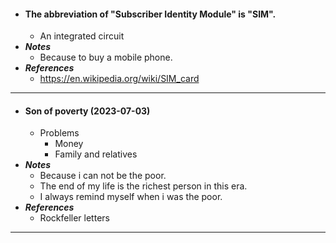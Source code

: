- #### The abbreviation of "Subscriber Identity Module" is "SIM".
    - An integrated circuit
- ***Notes***
    - Because to buy a mobile phone.
- ***References***
    - https://en.wikipedia.org/wiki/SIM_card
- ---
- #### Son of poverty (2023-07-03)
    - Problems
        - Money
        - Family and relatives
- ***Notes***
    - Because i can not be the poor.
    - The end of my life is the richest person in this era.
    - I always remind myself when i was the poor.
- ***References***
    - Rockfeller letters
- ---
